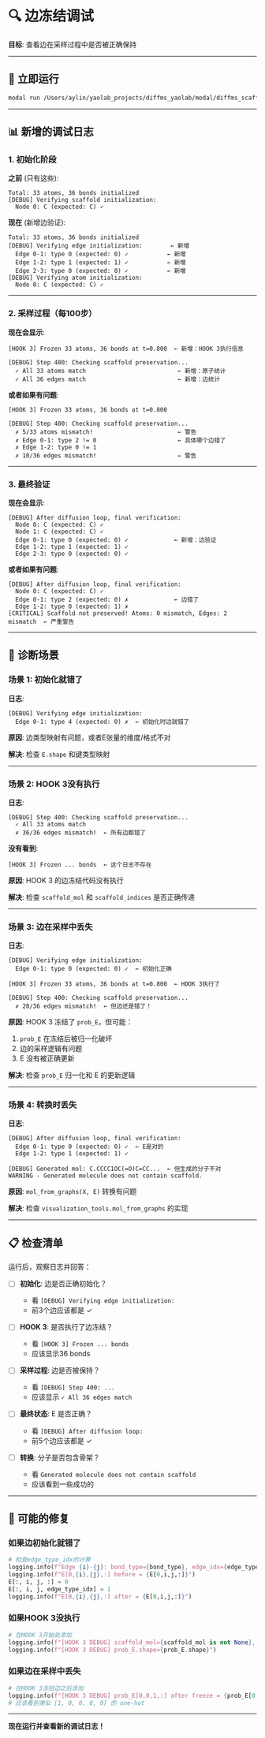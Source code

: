 # 🔍 边冻结调试

**目标**: 查看边在采样过程中是否被正确保持

---

## 🚀 立即运行

```bash
modal run /Users/aylin/yaolab_projects/diffms_yaolab/modal/diffms_scaffold_inference.py
```

---

## 📊 新增的调试日志

### 1. 初始化阶段

**之前** (只有这些):
```
Total: 33 atoms, 36 bonds initialized
[DEBUG] Verifying scaffold initialization:
  Node 0: C (expected: C) ✓
```

**现在** (新增边验证):
```
Total: 33 atoms, 36 bonds initialized
[DEBUG] Verifying edge initialization:        ← 新增
  Edge 0-1: type 0 (expected: 0) ✓           ← 新增
  Edge 1-2: type 1 (expected: 1) ✓           ← 新增
  Edge 2-3: type 0 (expected: 0) ✓           ← 新增
[DEBUG] Verifying atom initialization:
  Node 0: C (expected: C) ✓
```

---

### 2. 采样过程（每100步）

**现在会显示**:
```
[HOOK 3] Frozen 33 atoms, 36 bonds at t=0.800  ← 新增：HOOK 3执行信息

[DEBUG] Step 400: Checking scaffold preservation...
  ✓ All 33 atoms match                          ← 新增：原子统计
  ✓ All 36 edges match                          ← 新增：边统计
```

**或者如果有问题**:
```
[HOOK 3] Frozen 33 atoms, 36 bonds at t=0.800

[DEBUG] Step 400: Checking scaffold preservation...
  ✗ 5/33 atoms mismatch!                        ← 警告
  ✗ Edge 0-1: type 2 != 0                       ← 具体哪个边错了
  ✗ Edge 1-2: type 0 != 1
  ✗ 10/36 edges mismatch!                       ← 警告
```

---

### 3. 最终验证

**现在会显示**:
```
[DEBUG] After diffusion loop, final verification:
  Node 0: C (expected: C) ✓
  Node 1: C (expected: C) ✓
  Edge 0-1: type 0 (expected: 0) ✓             ← 新增：边验证
  Edge 1-2: type 1 (expected: 1) ✓
  Edge 2-3: type 0 (expected: 0) ✓
```

**或者如果有问题**:
```
[DEBUG] After diffusion loop, final verification:
  Node 0: C (expected: C) ✓
  Edge 0-1: type 2 (expected: 0) ✗             ← 边错了
  Edge 1-2: type 0 (expected: 1) ✗
[CRITICAL] Scaffold not preserved! Atoms: 0 mismatch, Edges: 2 mismatch  ← 严重警告
```

---

## 🎯 诊断场景

### 场景 1: 初始化就错了

**日志**:
```
[DEBUG] Verifying edge initialization:
  Edge 0-1: type 4 (expected: 0) ✗  ← 初始化时边就错了
```

**原因**: 边类型映射有问题，或者E张量的维度/格式不对

**解决**: 检查 `E.shape` 和键类型映射

---

### 场景 2: HOOK 3没有执行

**日志**:
```
[DEBUG] Step 400: Checking scaffold preservation...
  ✓ All 33 atoms match
  ✗ 36/36 edges mismatch!  ← 所有边都错了
```

**没有看到**:
```
[HOOK 3] Frozen ... bonds  ← 这个日志不存在
```

**原因**: HOOK 3 的边冻结代码没有执行

**解决**: 检查 `scaffold_mol` 和 `scaffold_indices` 是否正确传递

---

### 场景 3: 边在采样中丢失

**日志**:
```
[DEBUG] Verifying edge initialization:
  Edge 0-1: type 0 (expected: 0) ✓  ← 初始化正确

[HOOK 3] Frozen 33 atoms, 36 bonds at t=0.800  ← HOOK 3执行了

[DEBUG] Step 400: Checking scaffold preservation...
  ✗ 20/36 edges mismatch!  ← 但边还是错了！
```

**原因**: HOOK 3 冻结了 `prob_E`，但可能：
1. `prob_E` 在冻结后被归一化破坏
2. 边的采样逻辑有问题
3. E 没有被正确更新

**解决**: 检查 `prob_E` 归一化和 E 的更新逻辑

---

### 场景 4: 转换时丢失

**日志**:
```
[DEBUG] After diffusion loop, final verification:
  Edge 0-1: type 0 (expected: 0) ✓  ← E是对的
  Edge 1-2: type 1 (expected: 1) ✓

[DEBUG] Generated mol: C.CCCC1OC(=O)C=CC...  ← 但生成的分子不对
WARNING - Generated molecule does not contain scaffold.
```

**原因**: `mol_from_graphs(X, E)` 转换有问题

**解决**: 检查 `visualization_tools.mol_from_graphs` 的实现

---

## 📋 检查清单

运行后，观察日志并回答：

- [ ] **初始化**: 边是否正确初始化？
  - 看 `[DEBUG] Verifying edge initialization:`
  - 前3个边应该都是 ✓

- [ ] **HOOK 3**: 是否执行了边冻结？
  - 看 `[HOOK 3] Frozen ... bonds`
  - 应该显示36 bonds

- [ ] **采样过程**: 边是否被保持？
  - 看 `[DEBUG] Step 400: ...`
  - 应该显示 `✓ All 36 edges match`

- [ ] **最终状态**: E 是否正确？
  - 看 `[DEBUG] After diffusion loop:`
  - 前5个边应该都是 ✓

- [ ] **转换**: 分子是否包含骨架？
  - 看 `Generated molecule does not contain scaffold`
  - 应该看到一些成功的

---

## 🔧 可能的修复

### 如果边初始化就错了

```python
# 检查edge_type_idx的计算
logging.info(f"Edge {i}-{j}: bond_type={bond_type}, edge_idx={edge_type_idx}")
logging.info(f"E[0,{i},{j},:] before = {E[0,i,j,:]}")
E[:, i, j, :] = 0
E[:, i, j, edge_type_idx] = 1
logging.info(f"E[0,{i},{j},:] after = {E[0,i,j,:]}")
```

### 如果HOOK 3没执行

```python
# 在HOOK 3开始处添加
logging.info(f"[HOOK 3 DEBUG] scaffold_mol={scaffold_mol is not None}, scaffold_indices={scaffold_indices}")
logging.info(f"[HOOK 3 DEBUG] prob_E.shape={prob_E.shape}")
```

### 如果边在采样中丢失

```python
# 在HOOK 3冻结边之后添加
logging.info(f"[HOOK 3 DEBUG] prob_E[0,0,1,:] after freeze = {prob_E[0,0,1,:]}")
# 应该看到类似 [1, 0, 0, 0, 0] 的 one-hot
```

---

**现在运行并查看新的调试日志！**

